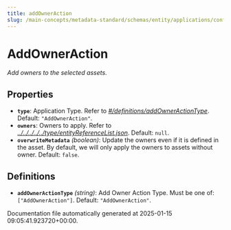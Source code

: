 ```yaml
---
title: addOwnerAction
slug: /main-concepts/metadata-standard/schemas/entity/applications/configuration/external/automator/addowneraction
---
```


# AddOwnerAction

*Add owners to the selected assets.*

## Properties

- **`type`**: Application Type. Refer to *[#/definitions/addOwnerActionType](#definitions/addOwnerActionType)*. Default: `"AddOwnerAction"`.
- **`owners`**: Owners to apply. Refer to *[../../../../../type/entityReferenceList.json](#/../../../../type/entityReferenceList.json)*. Default: `null`.
- **`overwriteMetadata`** *(boolean)*: Update the owners even if it is defined in the asset. By default, we will only apply the owners to assets without owner. Default: `false`.
## Definitions

- **`addOwnerActionType`** *(string)*: Add Owner Action Type. Must be one of: `["AddOwnerAction"]`. Default: `"AddOwnerAction"`.


Documentation file automatically generated at 2025-01-15 09:05:41.923720+00:00.
